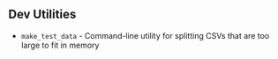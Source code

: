 ## Dev Utilities

- `make_test_data` - Command-line utility for splitting CSVs that are too large to fit in memory